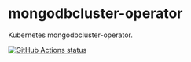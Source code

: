# mongodbcluster-operator
Kubernetes mongodbcluster-operator.

<p align="left">
  <a href="https://github.com/codehounds-Africa/mongodb-operator"><img alt="GitHub Actions status" src="https://github.com/codehounds-Africa/mongodb-operator/workflows/action.yml/badge.svg"></a>
</p>

